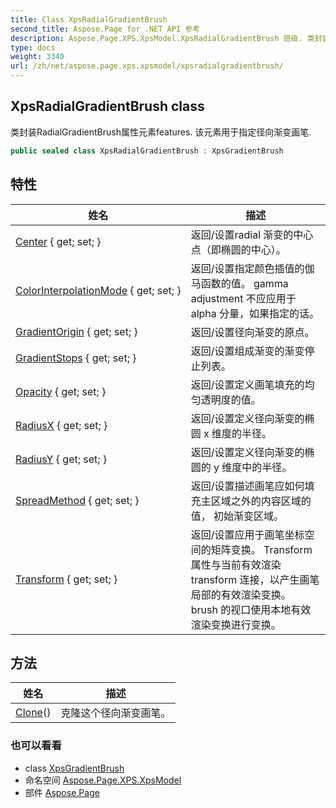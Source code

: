 ```yaml
---
title: Class XpsRadialGradientBrush
second_title: Aspose.Page for .NET API 参考
description: Aspose.Page.XPS.XpsModel.XpsRadialGradientBrush 班级. 类封装RadialGradientBrush属性元素features. 该元素用于指定径向渐变画笔.
type: docs
weight: 3340
url: /zh/net/aspose.page.xps.xpsmodel/xpsradialgradientbrush/
---
```

## XpsRadialGradientBrush class

类封装RadialGradientBrush属性元素features. 该元素用于指定径向渐变画笔.

```csharp
public sealed class XpsRadialGradientBrush : XpsGradientBrush
```

## 特性

| 姓名 | 描述 |
| --- | --- |
| [Center](../../aspose.page.xps.xpsmodel/xpsradialgradientbrush/center/) { get; set; } | 返回/设置radial 渐变的中心点（即椭圆的中心）。 |
| [ColorInterpolationMode](../../aspose.page.xps.xpsmodel/xpsgradientbrush/colorinterpolationmode/) { get; set; } | 返回/设置指定颜色插值的伽马函数的值。 gamma adjustment 不应应用于 alpha 分量，如果指定的话。 |
| [GradientOrigin](../../aspose.page.xps.xpsmodel/xpsradialgradientbrush/gradientorigin/) { get; set; } | 返回/设置径向渐变的原点。 |
| [GradientStops](../../aspose.page.xps.xpsmodel/xpsgradientbrush/gradientstops/) { get; set; } | 返回/设置组成渐变的渐变停止列表。 |
| [Opacity](../../aspose.page.xps.xpsmodel/xpsbrush/opacity/) { get; set; } | 返回/设置定义画笔填充的均匀透明度的值。 |
| [RadiusX](../../aspose.page.xps.xpsmodel/xpsradialgradientbrush/radiusx/) { get; set; } | 返回/设置定义径向渐变的椭圆 x 维度的半径。 |
| [RadiusY](../../aspose.page.xps.xpsmodel/xpsradialgradientbrush/radiusy/) { get; set; } | 返回/设置定义径向渐变的椭圆的 y 维度中的半径。 |
| [SpreadMethod](../../aspose.page.xps.xpsmodel/xpsgradientbrush/spreadmethod/) { get; set; } | 返回/设置描述画笔应如何填充主区域之外的内容区域的值， 初始渐变区域。 |
| [Transform](../../aspose.page.xps.xpsmodel/xpstransformablebrush/transform/) { get; set; } | 返回/设置应用于画笔坐标空间的矩阵变换。 Transform 属性与当前有效渲染 transform 连接，以产生画笔局部的有效渲染变换。 brush 的视口使用本地有效渲染变换进行变换。 |

## 方法

| 姓名 | 描述 |
| --- | --- |
| [Clone](../../aspose.page.xps.xpsmodel/xpsradialgradientbrush/clone/)() | 克隆这个径向渐变画笔。 |

### 也可以看看

* class [XpsGradientBrush](../xpsgradientbrush/)
* 命名空间 [Aspose.Page.XPS.XpsModel](../../aspose.page.xps.xpsmodel/)
* 部件 [Aspose.Page](../../)


